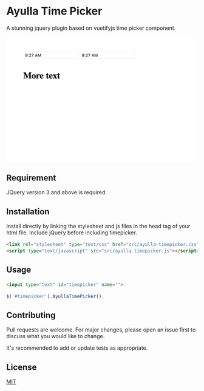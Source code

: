 # Ayulla Time Picker

A stunning jquery plugin based on vuetifyjs time picker component.

![Time picker demo](demo.gif)

## Requirement
JQuery version 3 and above is required. 

## Installation

Install directly by linking the stylesheet and js files in the head tag of your html file. Include jQuery before including timepicker.

```html
<link rel="stylesheet" type="text/css" href="src/ayulla-timepicker.css">
<script type="text/javascript" src="src/ayulla-timepicker.js"></script>
```

## Usage

```html
<input type="text" id="timepicker" name="">
```
```javascript
$('#timepicker').AyullaTimePicker();
```

## Contributing
Pull requests are welcome. For major changes, please open an issue first to discuss what you would like to change.

It's recommended to add or update tests as appropriate.

## License
[MIT](https://choosealicense.com/licenses/mit/)
